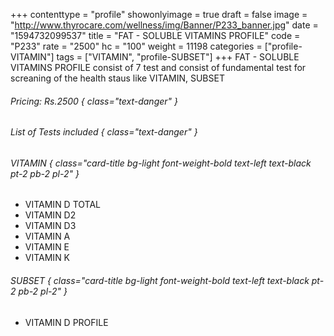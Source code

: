 +++
contenttype = "profile"
showonlyimage = true
draft = false
image = "http://www.thyrocare.com/wellness/img/Banner/P233_banner.jpg"
date = "1594732099537"
title = "FAT - SOLUBLE VITAMINS PROFILE"
code = "P233"
rate = "2500"
hc = "100"
weight = 11198
categories = ["profile-VITAMIN"]
tags = ["VITAMIN", "profile-SUBSET"]
+++
FAT - SOLUBLE VITAMINS PROFILE consist of 7 test and consist of fundamental test for screaning of the health staus like VITAMIN, SUBSET
<!--more-->
###### Pricing: Rs.2500 { class="text-danger" }

###### List of Tests included { class="text-danger" }

###### VITAMIN { class="card-title bg-light font-weight-bold text-left text-black pt-2 pb-2 pl-2" } 
* VITAMIN D TOTAL
* VITAMIN D2
* VITAMIN D3
* VITAMIN A
* VITAMIN E
* VITAMIN K
###### SUBSET { class="card-title bg-light font-weight-bold text-left text-black pt-2 pb-2 pl-2" } 
* VITAMIN D PROFILE
